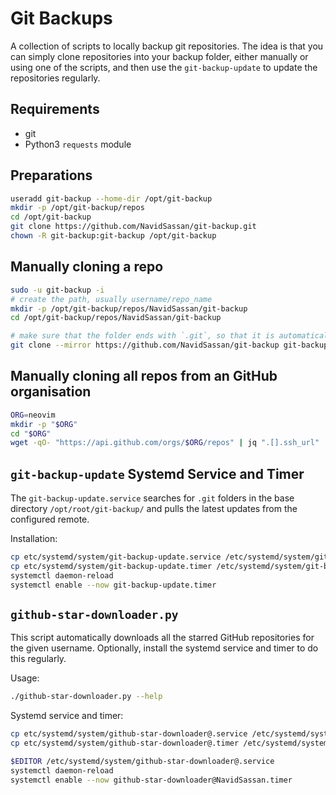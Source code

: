 # Git Backups

A collection of scripts to locally backup git repositories. The idea is that you can simply clone repositories into your backup folder, either manually or using one of the scripts, and then use the `git-backup-update` to update the repositories regularly.

## Requirements

* git
* Python3 `requests` module


## Preparations

```bash
useradd git-backup --home-dir /opt/git-backup
mkdir -p /opt/git-backup/repos
cd /opt/git-backup
git clone https://github.com/NavidSassan/git-backup.git
chown -R git-backup:git-backup /opt/git-backup
```


## Manually cloning a repo

```bash
sudo -u git-backup -i
# create the path, usually username/repo_name
mkdir -p /opt/git-backup/repos/NavidSassan/git-backup
cd /opt/git-backup/repos/NavidSassan/git-backup

# make sure that the folder ends with `.git`, so that it is automatically updated by `git-backup-update`
git clone --mirror https://github.com/NavidSassan/git-backup git-backup.git
```


## Manually cloning all repos from an GitHub organisation

```bash
ORG=neovim
mkdir -p "$ORG"
cd "$ORG"
wget -qO- "https://api.github.com/orgs/$ORG/repos" | jq ".[].ssh_url" | sed 's#:#/#; s#git@#https://#'| xargs -L 1 git clone --mirror
```


## `git-backup-update` Systemd Service and Timer

The `git-backup-update.service` searches for `.git` folders in the base directory `/opt/root/git-backup/` and pulls the latest updates from the configured remote.

Installation:
```bash
cp etc/systemd/system/git-backup-update.service /etc/systemd/system/git-backup-update.service
cp etc/systemd/system/git-backup-update.timer /etc/systemd/system/git-backup-update.timer
systemctl daemon-reload
systemctl enable --now git-backup-update.timer
```


## `github-star-downloader.py`

This script automatically downloads all the starred GitHub repositories for the given username. Optionally, install the systemd service and timer to do this regularly.

Usage:
```bash
./github-star-downloader.py --help
```

Systemd service and timer:
```bash
cp etc/systemd/system/github-star-downloader@.service /etc/systemd/system/github-star-downloader@.service
cp etc/systemd/system/github-star-downloader@.timer /etc/systemd/system/github-star-downloader@.timer

$EDITOR /etc/systemd/system/github-star-downloader@.service
systemctl daemon-reload
systemctl enable --now github-star-downloader@NavidSassan.timer
```
